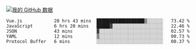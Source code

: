 [![我的 GitHub 数据](https://github-readme-stats.vercel.app/api?username=unbrain&?theme=dark)]()

<!--START_SECTION:waka-->
```text
Vue.js            20 hrs 43 mins  ██████████████████▒░░░░░░   73.42 % 
JavaScript        6 hrs 20 mins   █████▓░░░░░░░░░░░░░░░░░░░   22.46 % 
JSON              43 mins         ▓░░░░░░░░░░░░░░░░░░░░░░░░   02.57 % 
YAML              12 mins         ▒░░░░░░░░░░░░░░░░░░░░░░░░   00.73 % 
Protocol Buffer   6 mins          ░░░░░░░░░░░░░░░░░░░░░░░░░   00.37 % 
```
<!--END_SECTION:waka-->
